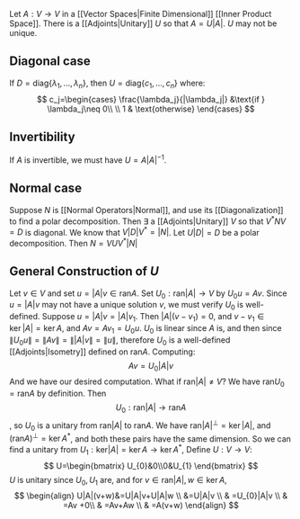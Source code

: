 Let $A:V\to V$ in a [[Vector Spaces|Finite Dimensional]] [[Inner Product Space]]. There is a [[Adjoints|Unitary]] $U$ so that $A=U|A|$. $U$ may not be unique.
## Diagonal case
If $D=\text{diag}\{ \lambda_{1},\dots,\lambda_n \}$, then $U=\text{diag}\{ c_{1},\dots,c_n \}$ where: 
$$
c_j=\begin{cases}
\frac{\lambda_j}{|\lambda_j|} &\text{if } \lambda_j\neq 0\\ \\
1 & \text{otherwise}
\end{cases}
$$
## Invertibility
If $A$ is invertible, we must have $U=A|A|^{-1}$.
## Normal case
Suppose $N$ is [[Normal Operators|Normal]], and use its [[Diagonalization]] to find a polar decomposition. Then $\exists$ a [[Adjoints|Unitary]] $V$ so that $V^{*}NV=D$ is diagonal. We know that $V|D|V^{*}=|N|$. Let $U|D|=D$ be a polar decomposition. Then $N=VUV^{*}|N|$
## General Construction of $U$
Let $v\in V$ and set $u=|A|v\in \text{ran}A$. Set $U_{0}:\text{ran}|A|\to V$ by $U_{0}u=Av$. 
Since $u=|A|v$ may not have a unique solution $v$, we must verify $U_{0}$ is well-defined.
Suppose $u=|A|v=|A|v_{1}$. Then $|A|(v-v_{1})=0$, and $v-v_{1}\in\ker|A|=\ker A$, and $Av=Av_{1}=U_{0}u$.
$U_{0}$ is linear since $A$ is, and then since $\| U_{0}u \|=\| Av \|=\| |A|v \|=\| u \|$, therefore $U_{0}$ is a well-defined [[Adjoints|Isometry]] defined on $\text{ran}A$. Computing:
$$
Av=U_{0}|A|v
$$
And we have our desired computation. What if $\text{ran}|A|\neq V$?
We have $\text{ran}U_{0}=\text{ran}A$ by definition. Then
$$
U_{0}:\text{ran}|A|\to\text{ran}A
$$, so $U_{0}$ is a unitary from $\text{ran}|A|$ to $\text{ran}A$. 
We have $\text{ran}|A|^{\perp}=\ker|A|$, and $(\text{ran}A)^{\perp}=\ker A^{*}$, and both these pairs have the same dimension. So we can find a unitary from $U_{1}:\text{ker}|A|=\ker A\to\ker A^{*}$, Define $U:V\to V:$
$$
U=\begin{bmatrix}
U_{0}&0\\0&U_{1}
\end{bmatrix}
$$
$U$ is unitary since $U_{0},U_{1}$ are, and for $v\in\text{ran}|A|, w\in\ker A$,
$$
\begin{align}
U|A|(v+w)&=U|A|v+U|A|w \\
&=U|A|v \\
 & =U_{0}|A|v \\
 & =Av +0\\
 & =Av+Aw \\
 & =A(v+w)
\end{align}
$$
